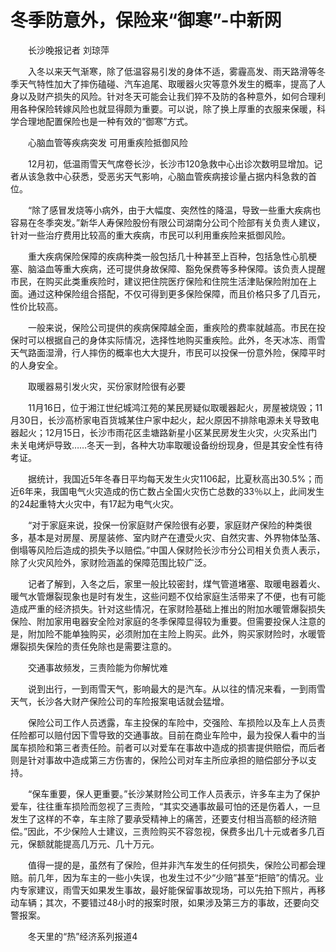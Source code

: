 # 冬季防意外，保险来“御寒”-中新网

　　长沙晚报记者 刘琼萍

　　入冬以来天气渐寒，除了低温容易引发的身体不适，雾霾高发、雨天路滑等冬季天气特性加大了摔伤磕碰、汽车追尾、取暖器火灾等意外发生的概率，提高了人身以及财产损失的风险。针对冬天可能会让我们猝不及防的各种意外，如何合理利用各种保险转嫁风险也就显得颇为重要。可以说，除了换上厚重的衣服来保暖，科学合理地配置保险也是一种有效的“御寒”方式。

　　心脑血管等疾病突发 可用重疾险抵御风险

　　12月初，低温雨雪天气席卷长沙，长沙市120急救中心出诊次数明显增加。记者从该急救中心获悉，受恶劣天气影响，心脑血管疾病接诊量占据内科急救的首位。

　　“除了感冒发烧等小病外，由于大幅度、突然性的降温，导致一些重大疾病也容易在冬季突发。”新华人寿保险股份有限公司湖南分公司个险部有关负责人建议，针对一些治疗费用比较高的重大疾病，市民可以利用重疾险来抵御风险。

　　重大疾病保险保障的疾病种类一般包括几十种甚至上百种，包括急性心肌梗塞、脑溢血等重大疾病，还可提供身故保障、豁免保费等多种保障。该负责人提醒市民，在购买此类重疾险时，建议把住院医疗保险和住院生活津贴保险附加在上面。通过这种保险组合搭配，不仅可得到更多保险保障，而且价格只多了几百元，性价比较高。

　　一般来说，保险公司提供的疾病保障越全面，重疾险的费率就越高。市民在投保时可以根据自己的身体实际情况，选择性地购买重疾险。此外，冬天冰冻、雨雪天气路面湿滑，行人摔伤的概率也大大提升，市民可以投保一份意外险，保障平时的人身安全。

　　取暖器易引发火灾，买份家财险很有必要

　　11月16日，位于湘江世纪城鸿江苑的某民房疑似取暖器起火，房屋被烧毁；11月30日，长沙高桥家电百货城某住户家中起火，起火原因不排除电源未关导致电器起火；12月15日，长沙市雨花区圭塘路新星小区某民房发生火灾，火灾系出门未关电烤炉导致……冬天一到，各种大功率取暖设备纷纷现身，但是其安全性有待考证。

　　据统计，我国近5年冬春日平均每天发生火灾1106起，比夏秋高出30.5%；而近6年来，我国电气火灾造成的伤亡数占全国火灾伤亡总数的33％以上，此间发生的24起重特大火灾中，有17起为电气火灾。

　　“对于家庭来说，投保一份家庭财产保险很有必要，家庭财产保险的种类很多，基本是对房屋、房屋装修、室内财产在遭受火灾、自然灾害、外界物体坠落、倒塌等风险后造成的损失予以赔偿。”中国人保财险长沙市分公司相关负责人表示，除了火灾风险外，家财险涵盖的保障范围比较广泛。

　　记者了解到，入冬之后，家里一般比较密封，煤气管道堵塞、取暖电器着火、暖气水管爆裂现象也是时有发生，这些问题不仅给家庭生活带来了不便，也有可能造成严重的经济损失。针对这些情况，在家财险基础上推出的附加水暖管爆裂损失保险、附加家用电器安全险对家庭的冬季保障显得较为重要。但需要投保人注意的是，附加险不能单独购买，必须附加在主险上购买。此外，购买家财险时，水暖管爆裂损失保险的责任免除也是需要注意的。

　　交通事故频发，三责险能为你解忧难

　　说到出行，一到雨雪天气，影响最大的是汽车。从以往的情况来看，一到雨雪天气，长沙各大财产保险公司的车险报案电话就会猛增。

　　保险公司工作人员透露，车主投保的车险中，交强险、车损险以及车上人员责任险都可以赔付因下雪导致的交通事故。目前在商业车险中，最为投保人看中的当属车损险和第三者责任险。前者可以对爱车在事故中造成的损害提供赔偿，而后者则是针对事故中造成第三方伤害的，保险公司对车主所应承担的赔偿部分予以支持。

　　“保车重要，保人更重要。”长沙某财险公司工作人员表示，许多车主为了保护爱车，往往重车损险而忽视了三责险，“其实交通事故最可怕的还是伤着人，一旦发生了这样的不幸，车主除了要承受精神上的痛苦，还要支付相当高额的经济赔偿。”因此，不少保险人士建议，三责险购买不容忽视，保费多出几十元或者多几百元，保额就能提高几万元、几十万元。

　　值得一提的是，虽然有了保险，但并非汽车发生的任何损失，保险公司都会理赔。前几年，因为车主的一些小失误，也发生过不少“少赔”甚至“拒赔”的情况。业内专家建议，雨雪天如果发生事故，最好能保留事故现场，可以先拍下照片，再移动车辆；其次，不要错过48小时的报案时限，如果涉及第三方的事故，还要向交警报案。

　　冬天里的“热”经济系列报道4
